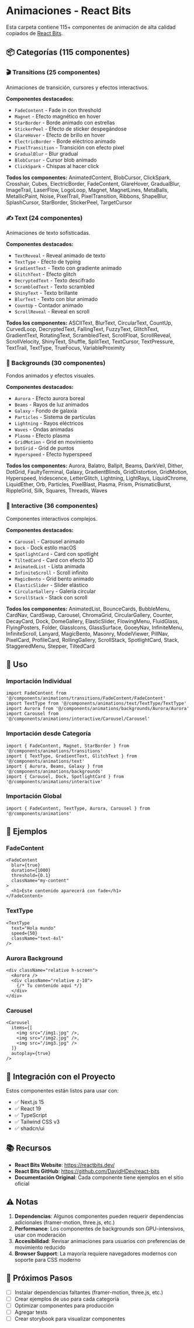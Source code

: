 # Animaciones - React Bits

Esta carpeta contiene 115+ componentes de animación de alta calidad copiados de [React Bits](https://reactbits.dev/).

## 📦 Categorías (115 componentes)

### 🎬 Transitions (25 componentes)
Animaciones de transición, cursores y efectos interactivos.

**Componentes destacados:**
- `FadeContent` - Fade in con threshold
- `Magnet` - Efecto magnético en hover
- `StarBorder` - Borde animado con estrellas
- `StickerPeel` - Efecto de sticker despegándose
- `GlareHover` - Efecto de brillo en hover
- `ElectricBorder` - Borde eléctrico animado
- `PixelTransition` - Transición con efecto pixel
- `GradualBlur` - Blur gradual
- `BlobCursor` - Cursor blob animado
- `ClickSpark` - Chispas al hacer click

**Todos los componentes:**
AnimatedContent, BlobCursor, ClickSpark, Crosshair, Cubes, ElectricBorder, FadeContent, GlareHover, GradualBlur, ImageTrail, LaserFlow, LogoLoop, Magnet, MagnetLines, MetaBalls, MetallicPaint, Noise, PixelTrail, PixelTransition, Ribbons, ShapeBlur, SplashCursor, StarBorder, StickerPeel, TargetCursor

### ✍️ Text (24 componentes)
Animaciones de texto sofisticadas.

**Componentes destacados:**
- `TextReveal` - Reveal animado de texto
- `TextType` - Efecto de typing
- `GradientText` - Texto con gradiente animado
- `GlitchText` - Efecto glitch
- `DecryptedText` - Texto descifrado
- `ScrambledText` - Texto scrambled
- `ShinyText` - Texto brillante
- `BlurText` - Texto con blur animado
- `CountUp` - Contador animado
- `ScrollReveal` - Reveal en scroll

**Todos los componentes:**
ASCIIText, BlurText, CircularText, CountUp, CurvedLoop, DecryptedText, FallingText, FuzzyText, GlitchText, GradientText, RotatingText, ScrambledText, ScrollFloat, ScrollReveal, ScrollVelocity, ShinyText, Shuffle, SplitText, TextCursor, TextPressure, TextTrail, TextType, TrueFocus, VariableProximity

### 🎨 Backgrounds (30 componentes)
Fondos animados y efectos visuales.

**Componentes destacados:**
- `Aurora` - Efecto aurora boreal
- `Beams` - Rayos de luz animados
- `Galaxy` - Fondo de galaxia
- `Particles` - Sistema de partículas
- `Lightning` - Rayos eléctricos
- `Waves` - Ondas animadas
- `Plasma` - Efecto plasma
- `GridMotion` - Grid en movimiento
- `DotGrid` - Grid de puntos
- `Hyperspeed` - Efecto hyperspeed

**Todos los componentes:**
Aurora, Balatro, Ballpit, Beams, DarkVeil, Dither, DotGrid, FaultyTerminal, Galaxy, GradientBlinds, GridDistortion, GridMotion, Hyperspeed, Iridescence, LetterGlitch, Lightning, LightRays, LiquidChrome, LiquidEther, Orb, Particles, PixelBlast, Plasma, Prism, PrismaticBurst, RippleGrid, Silk, Squares, Threads, Waves

### 🎯 Interactive (36 componentes)
Componentes interactivos complejos.

**Componentes destacados:**
- `Carousel` - Carousel animado
- `Dock` - Dock estilo macOS
- `SpotlightCard` - Card con spotlight
- `TiltedCard` - Card con efecto 3D
- `AnimatedList` - Lista animada
- `InfiniteScroll` - Scroll infinito
- `MagicBento` - Grid bento animado
- `ElasticSlider` - Slider elástico
- `CircularGallery` - Galería circular
- `ScrollStack` - Stack con scroll

**Todos los componentes:**
AnimatedList, BounceCards, BubbleMenu, CardNav, CardSwap, Carousel, ChromaGrid, CircularGallery, Counter, DecayCard, Dock, DomeGallery, ElasticSlider, FlowingMenu, FluidGlass, FlyingPosters, Folder, GlassIcons, GlassSurface, GooeyNav, InfiniteMenu, InfiniteScroll, Lanyard, MagicBento, Masonry, ModelViewer, PillNav, PixelCard, ProfileCard, RollingGallery, ScrollStack, SpotlightCard, Stack, StaggeredMenu, Stepper, TiltedCard

## 🚀 Uso

### Importación Individual
```tsx
import FadeContent from '@/components/animations/transitions/FadeContent/FadeContent'
import TextType from '@/components/animations/text/TextType/TextType'
import Aurora from '@/components/animations/backgrounds/Aurora/Aurora'
import Carousel from '@/components/animations/interactive/Carousel/Carousel'
```

### Importación desde Categoría
```tsx
import { FadeContent, Magnet, StarBorder } from '@/components/animations/transitions'
import { TextType, GradientText, GlitchText } from '@/components/animations/text'
import { Aurora, Beams, Galaxy } from '@/components/animations/backgrounds'
import { Carousel, Dock, SpotlightCard } from '@/components/animations/interactive'
```

### Importación Global
```tsx
import { FadeContent, TextType, Aurora, Carousel } from '@/components/animations'
```

## 📝 Ejemplos

### FadeContent
```tsx
<FadeContent
  blur={true}
  duration={1000}
  threshold={0.1}
  className="my-content"
>
  <h1>Este contenido aparecerá con fade</h1>
</FadeContent>
```

### TextType
```tsx
<TextType
  text="Hola mundo"
  speed={50}
  className="text-4xl"
/>
```

### Aurora Background
```tsx
<div className="relative h-screen">
  <Aurora />
  <div className="relative z-10">
    {/* Tu contenido aquí */}
  </div>
</div>
```

### Carousel
```tsx
<Carousel
  items={[
    <img src="/img1.jpg" />,
    <img src="/img2.jpg" />,
    <img src="/img3.jpg" />
  ]}
  autoplay={true}
/>
```

## 🎨 Integración con el Proyecto

Estos componentes están listos para usar con:
- ✅ Next.js 15
- ✅ React 19
- ✅ TypeScript
- ✅ Tailwind CSS v3
- ✅ shadcn/ui

## 📚 Recursos

- **React Bits Website**: https://reactbits.dev/
- **React Bits GitHub**: https://github.com/DavidHDev/react-bits
- **Documentación Original**: Cada componente tiene ejemplos en el sitio oficial

## ⚠️ Notas

1. **Dependencias**: Algunos componentes pueden requerir dependencias adicionales (framer-motion, three.js, etc.)
2. **Performance**: Los componentes de backgrounds son GPU-intensivos, usar con moderación
3. **Accesibilidad**: Revisar animaciones para usuarios con preferencias de movimiento reducido
4. **Browser Support**: La mayoría requiere navegadores modernos con soporte para CSS moderno

## 🔄 Próximos Pasos

- [ ] Instalar dependencias faltantes (framer-motion, three.js, etc.)
- [ ] Crear ejemplos de uso para cada categoría
- [ ] Optimizar componentes para producción
- [ ] Agregar tests
- [ ] Crear storybook para visualizar componentes
